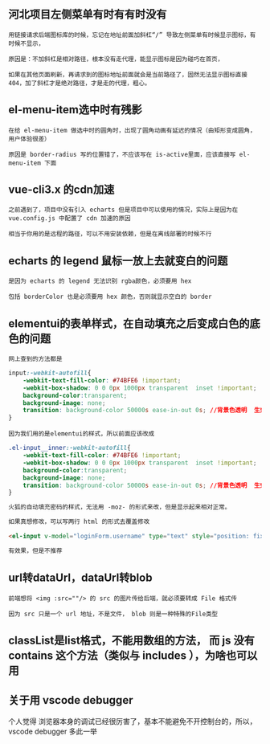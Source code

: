 ## 河北项目左侧菜单有时有有时没有
```
用链接请求后端图标库的时候，忘记在地址前面加斜杠“/” 导致左侧菜单有时候显示图标，有时候不显示，

原因是：不加斜杠是相对路径，根本没有走代理，能显示图标是因为碰巧在首页，

如果在其他页面刷新，再请求到的图标地址前面就会是当前路径了，固然无法显示图标直接404，加了斜杠才是绝对路径，才是走的代理，粗心。
```
## el-menu-item选中时有残影
```
在给 el-menu-item 做选中时的圆角时，出现了圆角动画有延迟的情况（由矩形变成圆角，用户体验很差）

原因是 border-radius 写的位置错了，不应该写在 is-active里面，应该直接写 el-menu-item 下面
```
## vue-cli3.x 的cdn加速
```
之前遇到了，项目中没有引入 echarts 但是项目中可以使用的情况，实际上是因为在 vue.config.js 中配置了 cdn 加速的原因

相当于你用的是远程的路径，可以不用安装依赖，但是在离线部署的时候不行
```
## echarts 的 legend 鼠标一放上去就变白的问题
```
是因为 echarts 的 legend 无法识别 rgba颜色，必须要用 hex

包括 borderColor 也是必须要用 hex 颜色，否则就显示空白的 border
```
## elementui的表单样式，在自动填充之后变成白色的底色的问题
```
网上查到的方法都是
```
```css
input:-webkit-autofill{
    -webkit-text-fill-color: #74BFE6 !important;
    -webkit-box-shadow: 0 0 0px 1000px transparent  inset !important;
    background-color:transparent;
    background-image: none;
    transition: background-color 50000s ease-in-out 0s; //背景色透明  生效时长  过渡效果  启用时延迟的时间
}
```
```
因为我们用的是elementui的样式，所以前面应该改成
```
```css
.el-input__inner:-webkit-autofill{
    -webkit-text-fill-color: #74BFE6 !important;
    -webkit-box-shadow: 0 0 0px 1000px transparent  inset !important;
    background-color:transparent;
    background-image: none;
    transition: background-color 50000s ease-in-out 0s; //背景色透明  生效时长  过渡效果  启用时延迟的时间
}
```
```html
火狐的自动填充密码的样式，无法用 -moz- 的形式来改，但是显示起来相对正常。

如果真想修改，可以写两行 html 的形式去覆盖修改 

<el-input v-model="loginForm.username" type="text" style="position: fixed; bottom: -9999px; display: none;"></el-input>

有效果，但是不推荐
```
## url转dataUrl，dataUrl转blob
```
前端想将 <img :src=""/> 的 src 的图片传给后端，就必须要转成 File 格式传

因为 src 只是一个 url 地址，不是文件， blob 则是一种特殊的File类型
```

## classList是list格式，不能用数组的方法， 而 js 没有 contains 这个方法（类似与 includes ），为啥也可以用


## 关于用 vscode debugger
个人觉得 浏览器本身的调试已经很厉害了，基本不能避免不开控制台的，所以，vscode debugger 多此一举